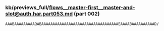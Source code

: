 ### kb/previews_full/flows__master-first__master-and-slot@auth.har.part053.md (part 002)

```md
AAABAAAAAAAAAQABAAAAAAAAAAAAAAAAAAAAAAAAAAAAAAAAAAEAAAABAAAAAAAAAAD/
```

```
